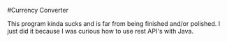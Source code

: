 #Currency Converter

This program kinda sucks and is far from being finished and/or polished. I just did it because I was curious how to use rest API's with Java.
